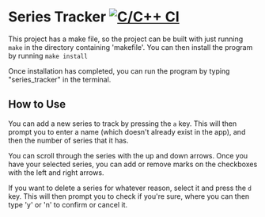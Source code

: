 # Series Tracker  [![C/C++ CI](https://github.com/aidanm3341/series-tracker/actions/workflows/c-cpp.yml/badge.svg)](https://github.com/aidanm3341/series-tracker/actions/workflows/c-cpp.yml)

This project has a make file, so the project can be built with just running ``` make ``` in the directory containing 'makefile'.
You can then install the program by running ``` make install ```

Once installation has completed, you can run the program by typing "series_tracker" in the terminal.

## How to Use
You can add a new series to track by pressing the ```a``` key. This will then prompt you to enter a name (which doesn't already exist in the app), and then the number of series that it has.

You can scroll through the series with the up and down arrows. Once you have your selected series, you can add or remove marks on the checkboxes with the left and right arrows.

If you want to delete a series for whatever reason, select it and press the ```d``` key. This will then prompt you to check if you're sure, where you can then type 'y' or 'n' to confirm or cancel it. 